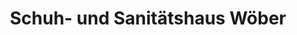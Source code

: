 ---
title: "Schuh- und Sanitätshaus Wöber"
url: /klingenberg-am-main/schuh-und-sanitaetshaus-woeber/
shop: Schuhe
---